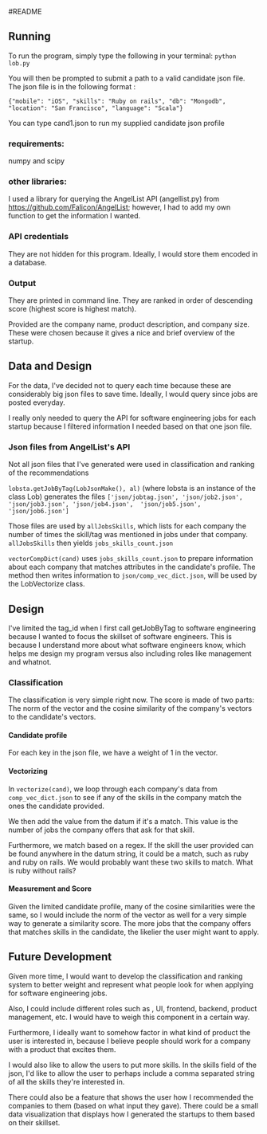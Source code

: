 #README

## Running
To run the program, simply type the following in your terminal:
`python lob.py` 

You will then be prompted to submit a path to a valid candidate json file. The json file is in the following format :

`{"mobile": "iOS", "skills": "Ruby on rails", "db": "Mongodb", "location": "San Francisco", "language": "Scala"}`

You can type cand1.json to run my supplied candidate json profile

### requirements:
numpy and scipy
### other libraries:
I used a library for querying the AngelList API (angellist.py) from https://github.com/Falicon/AngelList; however, I had to add my own function to get the information I wanted.
### API credentials 
They are not hidden for this program. Ideally, I would store them encoded in a database. 
### Output
They are printed in command line. They are ranked in order of descending score (highest score is highest match). 

Provided are the company name, product description, and company size. These were chosen because it gives a nice and brief overview of the startup. 
## Data and Design
For the data, I've decided not to query each time because these are considerably big json files to save time. Ideally, I would query since jobs are posted everyday. 

I really only needed to query the API for software engineering jobs for each startup because I filtered information I needed based on that one json file. 
### Json files from AngelList's API
Not all json files that I've generated were used in classification and ranking of the recommendations

`lobsta.getJobByTag(LobJsonMake(), al)` (where lobsta is an instance of the class Lob) generates the files `['json/jobtag.json', 'json/job2.json', 'json/job3.json', 'json/job4.json', 
    'json/job5.json', 'json/job6.json'] `
    
 Those files are used by `allJobsSkills`, which lists for each company the number of times the skill/tag was mentioned in jobs under that company. `allJobsSkills` then yields `jobs_skills_count.json`
 
 
 `vectorCompDict(cand)` uses `jobs_skills_count.json` to prepare information about each company that matches attributes in the candidate's profile. The method then writes information to `json/comp_vec_dict.json`, will be used by the LobVectorize class.

## Design
I've limited the tag_id when I first call getJobByTag to software engineering because I wanted to focus the skillset of software engineers. This is because I understand more about what software engineers know, which helps me design my program versus also including roles like management and whatnot. 
### Classification
The classification is very simple right now. The score is made of two parts: The norm of the vector and the cosine similarity of the company's vectors to the candidate's vectors.

#### Candidate profile
For each key in the json file, we have a weight of 1 in the vector.
#### Vectorizing
In `vectorize(cand)`, we loop through each company's data from `comp_vec_dict.json` to see if any of the skills in the company match the ones the candidate provided. 

We then add the value from the datum if it's a match. This value is the number of jobs the company offers that ask for that skill. 

Furthermore, we match based on a regex. If the skill the user provided can be found anywhere in the datum string, it could be a match, such as ruby and ruby on rails. We would probably want these two skills to match. What is ruby without rails?  
#### Measurement and Score
Given the limited candidate profile, many of the cosine similarities were the same, so I would include the norm of the vector as well for a very simple way to generate a similarity score. The more jobs that the company offers that matches skills in the candidate, the likelier the user might want to apply. 
## Future Development
Given more time, I would want to develop the classification and ranking system to better weight and represent what people look for when applying for software engineering jobs.

Also, I could include different roles such as , UI, frontend, backend, product management, etc. I would have to weigh this component in a certain way. 

Furthermore, I ideally want to somehow factor in what kind of product the user is interested in, because I believe people should work for a company with a product that excites them. 

I would also like to allow the users to put more skills. In the skills field of the json, I'd like to allow the user to perhaps include a comma separated string of all the skills they're interested in. 

There could also be a feature that shows the user how I recommended the companies to them (based on what input they gave). There could be a small data visualization that displays how I generated the startups to them based on their skillset.